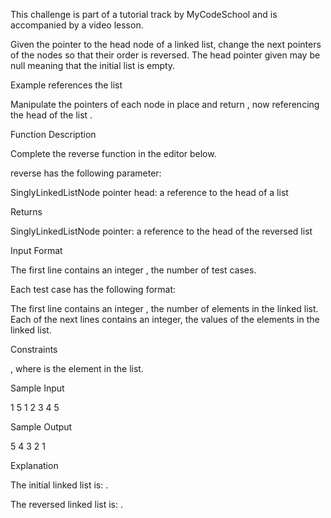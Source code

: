 This challenge is part of a tutorial track by MyCodeSchool and is accompanied by a video lesson.

Given the pointer to the head node of a linked list, change the next pointers of the nodes so that their order is reversed. The head pointer given may be null meaning that the initial list is empty.

Example
 references the list 

Manipulate the  pointers of each node in place and return , now referencing the head of the list .

Function Description

Complete the reverse function in the editor below.

reverse has the following parameter:

SinglyLinkedListNode pointer head: a reference to the head of a list

Returns

SinglyLinkedListNode pointer: a reference to the head of the reversed list

Input Format

The first line contains an integer , the number of test cases.

Each test case has the following format:

The first line contains an integer , the number of elements in the linked list.
Each of the next  lines contains an integer, the  values of the elements in the linked list.

Constraints

, where  is the  element in the list.

Sample Input

1
5
1
2
3
4
5


Sample Output

5 4 3 2 1 


Explanation

The initial linked list is: .

The reversed linked list is: .